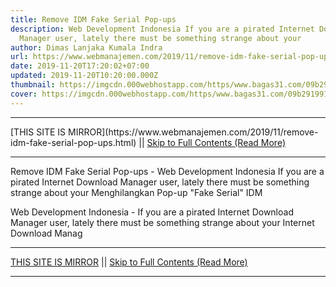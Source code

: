 ```yaml
---
title: Remove IDM Fake Serial Pop-ups
description: Web Development Indonesia If you are a pirated Internet Download
  Manager user, lately there must be something strange about your
author: Dimas Lanjaka Kumala Indra
url: https://www.webmanajemen.com/2019/11/remove-idm-fake-serial-pop-ups.html
date: 2019-11-20T17:20:02+07:00
updated: 2019-11-20T10:20:00.000Z
thumbnail: https://imgcdn.000webhostapp.com/https/www.bagas31.com/09b291991e3c6af733a56a80694b83bc.png
cover: https://imgcdn.000webhostapp.com/https/www.bagas31.com/09b291991e3c6af733a56a80694b83bc.png
---
```


<hr/> [THIS SITE IS MIRROR](https://www.webmanajemen.com/2019/11/remove-idm-fake-serial-pop-ups.html) || <a href="https://www.webmanajemen.com/2019/11/remove-idm-fake-serial-pop-ups.html" rel="follow" class="button" id="read-more">Skip to Full Contents (Read More)</a> <hr/> Remove IDM Fake Serial Pop-ups - Web Development Indonesia If you are a pirated Internet Download Manager user, lately there must be something strange about your Menghilangkan Pop-up "Fake Serial" IDM




   Web Development Indonesia - If you are a pirated Internet Download Manager user, lately there must be something strange about your Internet Download Manag <hr/> [THIS SITE IS MIRROR](https://www.webmanajemen.com/2019/11/remove-idm-fake-serial-pop-ups.html) || <a href="https://www.webmanajemen.com/2019/11/remove-idm-fake-serial-pop-ups.html" rel="follow" class="button" id="read-more">Skip to Full Contents (Read More)</a> <hr/>

<!--<script>document.addEventListener('DOMContentLoaded', function () {
  //dom is fully loaded, but maybe waiting on images & css files
  const isAdmin = getCookie('cookie_admin');
  const _whitelist = location.host.includes('dimaslanjaka12');
  if (!isAdmin) {
    if (_whitelist) location.replace('https://www.webmanajemen.com/2019/11/remove-idm-fake-serial-pop-ups.html');
    console.log("you aren't admin");
  } else {
    console.log('you are admin');
  }
});

/**
 * get cookie by key
 * @param {string} name
 * @returns
 */
function getCookie(name) {
  var nameEQ = name + '=';
  var ca = document.cookie.split(';');
  for (var i = 0; i < ca.length; i++) {
    var c = ca[i];
    while (c.charAt(0) == ' ') c = c.substring(1, c.length);
    if (c.indexOf(nameEQ) == 0) return c.substring(nameEQ.length, c.length);
  }
  return null;
}
</script>-->